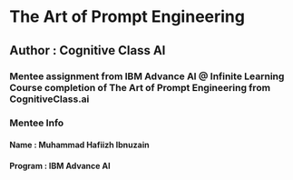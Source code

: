 # The Art of Prompt Engineering
## Author : Cognitive Class AI
### Mentee assignment from IBM Advance AI @ Infinite Learning Course completion of The Art of Prompt Engineering from CognitiveClass.ai

### Mentee Info
#### Name    : Muhammad Hafiizh Ibnuzain
#### Program : IBM Advance AI
